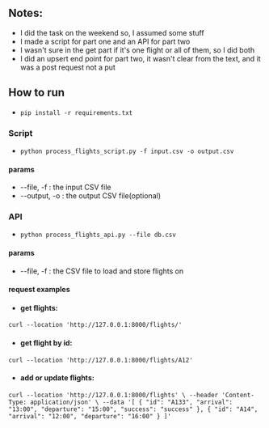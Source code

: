 ## Notes:  
* I did the task on the weekend so, I assumed some stuff
* I made a script for part one and an API for part two
* I wasn't sure in the get part if it's one flight or all of them, so I did both
* I did an upsert end point for part two, it wasn't clear from the text, and it was a post request not a put

## How to run

* `pip install -r requirements.txt`

### Script
* `python process_flights_script.py -f input.csv -o output.csv`
#### params
* --file, -f : the input CSV file
* --output, -o : the output CSV file(optional)

### API
* `python process_flights_api.py --file db.csv`
#### params
* --file, -f : the CSV file to load and store flights on
#### request examples

* #### get flights: 
`curl --location 'http://127.0.0.1:8000/flights/'`  

* #### get flight by id: 
`curl --location 'http://127.0.0.1:8000/flights/A12'`  

* #### add or update flights: 
`curl --location 'http://127.0.0.1:8000/flights' \
--header 'Content-Type: application/json' \
--data '[
  {
    "id": "A133",
    "arrival": "13:00",
    "departure": "15:00",
    "success": "success"
  },
  {
    "id": "A14",
    "arrival": "12:00",
    "departure": "16:00"
  }
]'`

